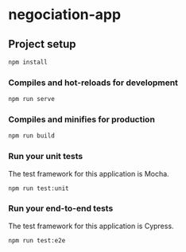 # negociation-app

## Project setup

```bash
npm install
```

### Compiles and hot-reloads for development

```bash
npm run serve
```

### Compiles and minifies for production

```bash
npm run build
```

### Run your unit tests

The test framework for this application is Mocha.

```bash
npm run test:unit
```

### Run your end-to-end tests

The test framework for this application is Cypress.

```bash
npm run test:e2e
```
